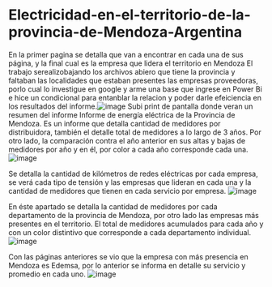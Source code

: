 # Electricidad-en-el-territorio-de-la-provincia-de-Mendoza-Argentina
En la primer pagina se detalla que van a encontrar en cada una de sus página, y la final cual es la empresa que lidera el territorio en Mendoza
El trabajo serealizobajando los archivos abiero que tiene la provincia y faltaban las localidades que estaban presentes las empresas proveedoras, porlo cual lo investigue en google y arme una base que ingrese en Power Bi e hice un condicional para entanblar la relacion y poder darle efeiciencia en los resultados del informe.![image](https://user-images.githubusercontent.com/110839926/192167910-e85ca0b4-dfb3-4a54-8b23-1d62bb31d714.png)
Subi print de pantalla donde veran un resumen del informe
Informe de energía eléctrica de la Provincia de Mendoza.
Es un informe que detalla cantidad de medidores por distribuidora, también el detalle total de medidores a lo largo de 3 años. Por otro lado, la comparación contra el año anterior en sus altas y bajas de medidores por año y en él, por color a cada año corresponde cada una.
![image](https://user-images.githubusercontent.com/110839926/192168053-3e364182-eb51-40d4-87b8-ce112c160546.png)

Se detalla la cantidad de kilómetros de redes eléctricas por cada empresa, se verá cada tipo de tensión y las empresas que lideran en cada una y la cantidad de medidores que tienen en cada servicio por empresa.
![image](https://user-images.githubusercontent.com/110839926/192168131-4a1d1fda-a5ab-4079-b735-7ac5b19a08dc.png)

En éste apartado se detalla la cantidad de medidores por cada departamento de la provincia de Mendoza, por otro lado las empresas más presentes en el territorio. El total de medidores acumulados para cada año y con un color distintivo que corresponde a cada departamento individual.
![image](https://user-images.githubusercontent.com/110839926/192168143-66816064-7aaa-45ce-b9dd-235cd504e259.png)

Con las páginas anteriores se vio que la empresa con más presencia en Mendoza es Edemsa, por lo anterior se informa en detalle su servicio y promedio en cada uno.
![image](https://user-images.githubusercontent.com/110839926/192168159-7d408e68-f323-4901-bd24-e9ba27e93c6f.png)
